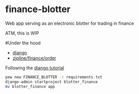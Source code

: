 # finance-blotter
Web app serving as an electronic blotter for trading in finance

ATM, this is WIP

#Under the hood

* [django](https://www.djangoproject.com/)
* [zipline/finance/order](https://github.com/quantopian/zipline/blob/master/zipline/finance/order.py)

Following the [django tutorial](https://docs.djangoproject.com/en/1.10/intro/tutorial01/)
```bash
pew new FINANCE_BLOTTER -r requirements.txt
django-admin startproject blotter_finance
mv blotter_finance app
```
